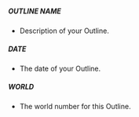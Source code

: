 ##### OUTLINE NAME
* Description of your Outline.

##### DATE
* The date of your Outline.

##### WORLD
* The world number for this Outline.